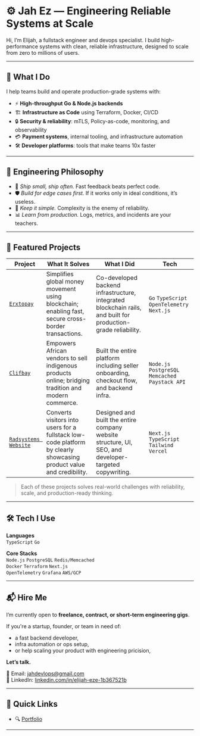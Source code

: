 # ⚙️ Jah Ez — Engineering Reliable Systems at Scale

Hi, I’m Elijah, a fullstack engineer and devops specialist. I build high-performance systems with clean, reliable infrastructure, designed to scale from zero to millions of users.

---

## 🚀 What I Do

I help teams build and operate production-grade systems with:

- ⚡ **High-throughput Go & Node.js backends**
- 🏗 **Infrastructure as Code** using Terraform, Docker, CI/CD
- 🔒 **Security & reliability**: mTLS, Policy-as-code, monitoring, and observability
- 💳 **Payment systems**, internal tooling, and infrastructure automation
- 🛠️ **Developer platforms**: tools that make teams 10x faster
 
---

## 🧠 Engineering Philosophy

- 🚀 *Ship small, ship often.* Fast feedback beats perfect code.
- 🛡 *Build for edge cases first.* If it works only in ideal conditions, it’s useless.
- 🧩 *Keep it simple.* Complexity is the enemy of reliability.
- 📊 *Learn from production.* Logs, metrics, and incidents are your teachers.

---

## 💼 Featured Projects

| Project | What It Solves | What I Did | Tech |
|--------|----------------|------------|------|
| [`Erxtopay`](https://erxtopay.com) | Simplifies global money movement using blockchain; enabling fast, secure cross-border transactions. | Co-developed backend infrastructure, integrated blockchain rails, and built for production-grade reliability. | `Go` `TypeScript` `OpenTelemetry` `Next.js` |
| [`Clifbay`](https://clifbay.com) | Empowers African vendors to sell indigenous products online; bridging tradition and modern commerce. | Built the entire platform including seller onboarding, checkout flow, and backend infra. | `Node.js` `PostgreSQL` `Memcached` `Paystack API` |
| [`Radsystems Website`](https://radsystems.io) | Converts visitors into users for a fullstack low-code platform by clearly showcasing product value and credibility. | Designed and built the entire company website structure, UI, SEO, and developer-targeted copywriting. | `Next.js` `TypeScript` `Tailwind` `Vercel` |

> Each of these projects solves real-world challenges with reliability, scale, and production-ready thinking.

---

## 🛠 Tech I Use

**Languages**  
`TypeScript` `Go`

**Core Stacks**  
`Node.js` `PostgreSQL` `Redis/Memcached`  
`Docker` `Terraform` `Next.js`  
`OpenTelemetry` `Grafana` `AWS/GCP`  

---

## 📬 Hire Me

I’m currently open to **freelance, contract, or short-term engineering gigs**.

If you're a startup, founder, or team in need of:

- a fast backend developer,
- infra automation or ops setup,
- or help scaling your product with engineering pricision,

**Let’s talk.**

📧 Email: [jahdevlops@gmail.com](mailto:jahdevlops@gmail.com)  
🔗 LinkedIn: [linkedin.com/in/elijah-eze-1b367521b](https://linkedin.com/in/elijah-eze-1b367521b)

---

## 📌 Quick Links

- 🔍 [Portfolio](https://jah.pages.dev)   
---
